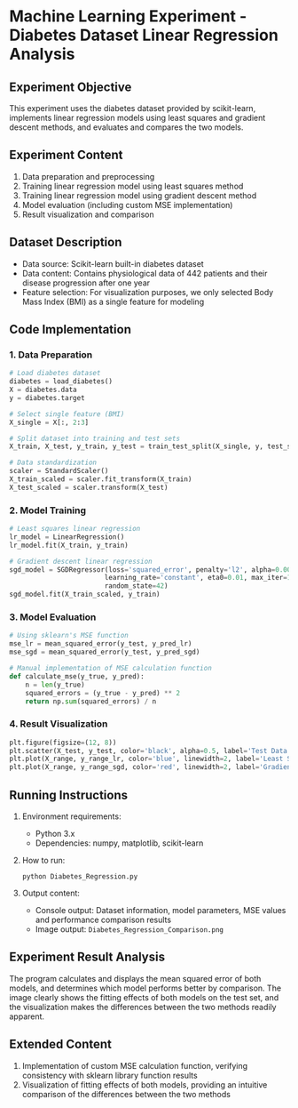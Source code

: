 # Machine Learning Experiment - Diabetes Dataset Linear Regression Analysis

## Experiment Objective
This experiment uses the diabetes dataset provided by scikit-learn, implements linear regression models using least squares and gradient descent methods, and evaluates and compares the two models.

## Experiment Content
1. Data preparation and preprocessing
2. Training linear regression model using least squares method
3. Training linear regression model using gradient descent method
4. Model evaluation (including custom MSE implementation)
5. Result visualization and comparison

## Dataset Description
- Data source: Scikit-learn built-in diabetes dataset
- Data content: Contains physiological data of 442 patients and their disease progression after one year
- Feature selection: For visualization purposes, we only selected Body Mass Index (BMI) as a single feature for modeling

## Code Implementation

### 1. Data Preparation
```python
# Load diabetes dataset
diabetes = load_diabetes()
X = diabetes.data
y = diabetes.target

# Select single feature (BMI)
X_single = X[:, 2:3]

# Split dataset into training and test sets
X_train, X_test, y_train, y_test = train_test_split(X_single, y, test_size=0.2, random_state=42)

# Data standardization
scaler = StandardScaler()
X_train_scaled = scaler.fit_transform(X_train)
X_test_scaled = scaler.transform(X_test)
```

### 2. Model Training
```python
# Least squares linear regression
lr_model = LinearRegression()
lr_model.fit(X_train, y_train)

# Gradient descent linear regression
sgd_model = SGDRegressor(loss='squared_error', penalty='l2', alpha=0.0001, 
                        learning_rate='constant', eta0=0.01, max_iter=1000, 
                        random_state=42)
sgd_model.fit(X_train_scaled, y_train)
```

### 3. Model Evaluation
```python
# Using sklearn's MSE function
mse_lr = mean_squared_error(y_test, y_pred_lr)
mse_sgd = mean_squared_error(y_test, y_pred_sgd)

# Manual implementation of MSE calculation function
def calculate_mse(y_true, y_pred):
    n = len(y_true)
    squared_errors = (y_true - y_pred) ** 2
    return np.sum(squared_errors) / n
```

### 4. Result Visualization
```python
plt.figure(figsize=(12, 8))
plt.scatter(X_test, y_test, color='black', alpha=0.5, label='Test Data')
plt.plot(X_range, y_range_lr, color='blue', linewidth=2, label='Least Squares')
plt.plot(X_range, y_range_sgd, color='red', linewidth=2, label='Gradient Descent')
```

## Running Instructions
1. Environment requirements:
   - Python 3.x
   - Dependencies: numpy, matplotlib, scikit-learn

2. How to run:
   ```
   python Diabetes_Regression.py
   ```

3. Output content:
   - Console output: Dataset information, model parameters, MSE values and performance comparison results
   - Image output: `Diabetes_Regression_Comparison.png`

## Experiment Result Analysis
The program calculates and displays the mean squared error of both models, and determines which model performs better by comparison. The image clearly shows the fitting effects of both models on the test set, and the visualization makes the differences between the two methods readily apparent.

## Extended Content
1. Implementation of custom MSE calculation function, verifying consistency with sklearn library function results
2. Visualization of fitting effects of both models, providing an intuitive comparison of the differences between the two methods 